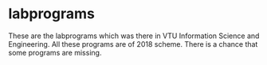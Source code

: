 # labprograms

These are the labprograms which was there in VTU Information Science and Engineering. All these programs are of 2018 scheme. There is a chance that some programs are missing. 
